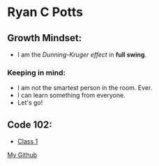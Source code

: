 # Ryan C Potts

## Growth Mindset:
- I am the *Dunning-Kruger effect* in **full swing**.

### Keeping in mind:
- I am not the smartest person in the room. Ever.
- I can learn something from everyone.
- Let's go!

## Code 102:
- [Class 1](./code-102/class-01.md)


[My Github](https://github.com/RyanCPotts/)
